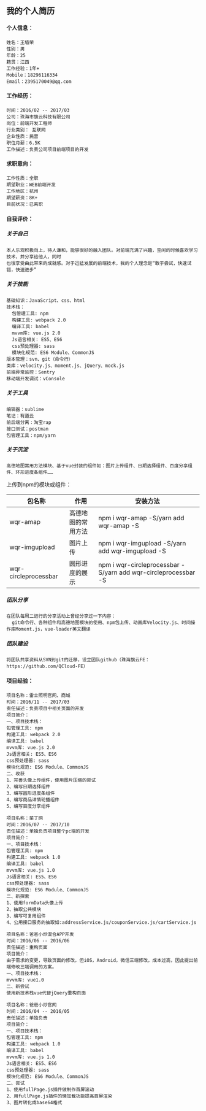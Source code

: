 ## 我的个人简历
#### 个人信息：
```
姓名：王墙荣
性别：男
年龄：25
籍贯：江西
工作经验：1年+
Mobile：18296116334
Email：2395170049@qq.com
```
#### 工作经历：
```
时间：2016/02 -- 2017/03
公司：珠海市旗云科技有限公司
岗位：前端开发工程师
行业类别： 互联网
企业性质：民营
职位月薪：6.5K
工作描述：负责公司项目前端项目的开发
```
#### 求职意向：

```
工作性质：全职
期望职业：WEB前端开发
工作地区：杭州
期望薪资：8K+
目前状况：已离职
```
#### 自我评价：

##### 关于自己
```
本人乐观积极向上，待人谦和，能够很好的融入团队。对前端充满了兴趣，空闲的时候喜欢学习技术，并分享给他人，同时
也很享受由此带来的成就感。对于迅猛发展的前端技术，我的个人理念是“敢于尝试，快速试错，快速进步”
```
##### 关于技能
```
基础知识：JavaScript、css、html
技术栈：
  包管理工具: npm
  构建工具: webpack 2.0
  编译工具: babel
  mvvm库: vue.js 2.0
  Js语言相关: ES5、ES6
  css预处理器: sass
  模块化规范: ES6 Module、CommonJS
版本管理：svn、git（命令行）
类库：velocity.js、moment.js、jQuery、mock.js
前端异常监控：Sentry
移动端开发调试：vConsole
```
##### 关于工具
```
编辑器：sublime
笔记：有道云
前后端分离：淘宝rap 
接口测试：postman
包管理工具：npm/yarn
```
##### 关于沉淀
```
高德地图常用方法模块、基于vue封装的组件如：图片上传组件、日期选择组件、百度分享组件、环形进度条组件……
```
上传到npm的模块或组件：


包名称|作用|安装方法
---|---|---
wqr-amap|高德地图的常用方法|npm i wqr-amap -S/yarn add wqr-amap -S
wqr-imgupload|图片上传|npm i wqr-imgupload -S/yarn add wqr-imgupload -S
wqr-circleprocessbar|圆形进度的展示|npm i wqr-circleprocessbar -S/yarn add wqr-circleprocessbar -S
##### 团队分享
```
在团队每周二进行的分享活动上曾经分享过一下内容：
  git命令行、各种组件和高德地图模块的使用、npm包上传、动画库Velocity.js、时间操作库Moment.js，vue-loader英文翻译
```
##### 团队建设
```
将团队共享资料从SVN到git的迁移，设立团队github（珠海旗云FE：https://github.com/QCloud-FE）
```

#### 项目经验：
```
项目名称：雷士照明官网、商城
时间：2016/11 -- 2017/03
责任描述：负责项目中相关页面的开发
项目简介：
一、项目技术栈：
包管理工具: npm
构建工具: webpack 2.0
编译工具: babel
mvvm库: vue.js 2.0
Js语言相关: ES5、ES6
css预处理器: sass
模块化规范: ES6 Module、CommonJS
二、收获
1、完善头像上传组件，使用图片压缩的尝试
2、编写日期选择组件
3、编写圆形进度条组件
4、编写商品详情轮播组件
5、编写百度分享组件
```
```
项目名称：菜丁网
时间：2016/07 -- 2017/10
责任描述：单独负责项目整个pc端的开发
项目简介：
一、项目技术栈：
包管理工具: npm
构建工具: webpack 1.0
编译工具: babel
mvvm库: vue.js 1.0
Js语言相关: ES5、ES6
css预处理器: sass
模块化规范: ES6 Module、CommonJS
二、新探索
1、使用formData头像上传
2、抽取公共模块
3、编写可复用组件
4、公用接口服务的抽取如:addressService.js/couponService.js/cartService.js
```

```
项目名称：爸爸小炒混合APP开发
时间：2016/06 -- 2016/06
责任描述：重构页面
项目简介：
由于需求的变更，导致页面的修改，但iOS，Android，微信三端修改，成本过高，因此提出前端修改三端调用的方案。
一、项目技术栈：
mvvm库: vue1.0
二、新尝试
使用新技术栈vue代替jQuery重构页面
```
```
项目名称：爸爸小炒官网
时间：2016/04 -- 2016/05
责任描述：单独负责
项目简介：
一、项目技术栈：
包管理工具: npm
构建工具: webpack 1.0
编译工具: babel
mvvm库: vue.js 1.0
Js语言相关: ES5、ES6
css预处理器: sass
模块化规范: ES6 Module、CommonJS
二、尝试
1、使用fullPage.js插件做制作首屏滚动
2、用fullPage.js插件的懒加载功能提高首屏渲染
3、图片转化成base64格式
```



